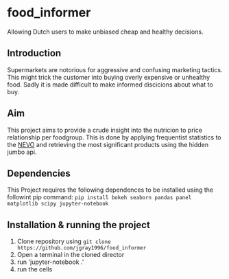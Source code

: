 # food_informer
Allowing Dutch users to make unbiased cheap and healthy decisions.

## Introduction
Supermarkets are notorious for aggressive and confusing marketing tactics. This might
trick the customer into buying overly expensive or unhealthy food. Sadly it is made difficult
to make informed discicions about what to buy.

## Aim
This project aims to provide a crude insight into the nutricion to price relationship per
foodgroup. This is done by applying frequentist statistics to
the [NEVO]("https://www.rivm.nl/en/dutch-food-composition-database/use-of-nevo-online/request-dataset") 
and retrieving the most significant products using the hidden jumbo api.

## Dependencies
This Project requires the following dependences to be installed using the followint pip command:
`pip install bokeh seaborn pandas panel matplotlib scipy jupyter-notebook`

## Installation & running the project
1) Clone repository using `git clone https://github.com/jgray1996/food_informer`
2) Open a terminal in the cloned director
3) run 'jupyter-notebook .'
4) run the cells

